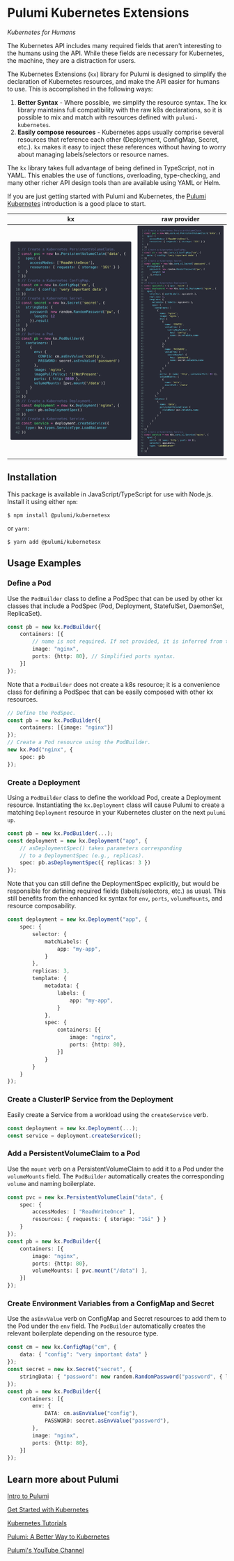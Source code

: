 # Pulumi Kubernetes Extensions

_Kubernetes for Humans_

The Kubernetes API includes many required fields that aren't interesting to the
humans using the API. While these fields are necessary for Kubernetes, the machine,
they are a distraction for users.

The Kubernetes Extensions (`kx`) library for Pulumi is designed to simplify the 
declaration of Kubernetes resources, and make the API easier for humans to use. 
This is accomplished in the following ways:

1. **Better Syntax** - Where possible, we simplify the resource syntax. The kx
   library maintains full compatibility with the raw k8s declarations, so it
   is possible to mix and match with resources defined with `pulumi-kubernetes`.
1. **Easily compose resources** - Kubernetes apps usually comprise several resources
   that reference each other (Deployment, ConfigMap, Secret, etc.). `kx` makes it
   easy to inject these references without having to worry about managing
   labels/selectors or resource names.
   
The `kx` library takes full advantage of being defined in TypeScript, not in YAML.
This enables the use of functions, overloading, type-checking, and many other 
richer API design tools than are available using YAML or Helm.

If you are just getting started with Pulumi and Kubernetes, the 
[Pulumi Kubernetes](https://www.pulumi.com/docs/intro/cloud-providers/kubernetes/)
introduction is a good place to start.

| kx                                     | raw provider                                      |
| :------------------------------------: | :-----------------------------------------------: |
| ![kx example](./images/kx-example.png) | ![raw provider example](./images/raw-example.png) |


## Installation

This package is available in JavaScript/TypeScript for use with Node.js.  Install it using either `npm`:

    $ npm install @pulumi/kubernetesx

or `yarn`:

    $ yarn add @pulumi/kubernetesx

## Usage Examples

### Define a Pod

Use the `PodBuilder` class to define a PodSpec that can be used by other kx classes
that include a PodSpec (Pod, Deployment, StatefulSet, DaemonSet, ReplicaSet).

```typescript
const pb = new kx.PodBuilder({
    containers: [{
        // name is not required. If not provided, it is inferred from the image.
        image: "nginx",
        ports: {http: 80}, // Simplified ports syntax.
    }]
});
```

Note that a `PodBuilder` does not create a k8s resource; it is a convenience class
for defining a PodSpec that can be easily composed with other kx resources.

```typescript
// Define the PodSpec.
const pb = new kx.PodBuilder({
    containers: [{image: "nginx"}]
});
// Create a Pod resource using the PodBuilder.
new kx.Pod("nginx", {
    spec: pb
});
```

### Create a Deployment

Using a `PodBuilder` class to define the workload Pod, create a Deployment
resource. Instantiating the `kx.Deployment` class will cause Pulumi to create
a matching `Deployment` resource in your Kubernetes cluster on the next `pulumi up`.

```typescript
const pb = new kx.PodBuilder(...);
const deployment = new kx.Deployment("app", {
    // asDeploymentSpec() takes parameters corresponding 
    // to a DeploymentSpec (e.g., replicas).
    spec: pb.asDeploymentSpec({ replicas: 3 }) 
});
```

Note that you can still define the DeploymentSpec explicitly, but would be
responsible for defining required fields (labels/selectors, etc.) as usual.
This still benefits from the enhanced kx syntax for `env`, `ports`, 
`volumeMounts`, and resource composability.

```typescript
const deployment = new kx.Deployment("app", {
    spec: {
        selector: {
            matchLabels: {
                app: "my-app",
            }
        },
        replicas: 3,
        template: {
            metadata: {
                labels: {
                    app: "my-app",
                }
            },
            spec: {
                containers: [{
                    image: "nginx",
                    ports: {http: 80},
                }]
            }
        }
    }
});
```

### Create a ClusterIP Service from the Deployment

Easily create a Service from a workload using the `createService` verb.

```typescript
const deployment = new kx.Deployment(...);
const service = deployment.createService();
```

### Add a PersistentVolumeClaim to a Pod

Use the `mount` verb on a PersistentVolumeClaim to add it to a Pod under the
`volumeMounts` field. The `PodBuilder` automatically creates the corresponding
`volume` and naming boilerplate.

```typescript
const pvc = new kx.PersistentVolumeClaim("data", {
    spec: {
        accessModes: [ "ReadWriteOnce" ],
        resources: { requests: { storage: "1Gi" } }
    }
});
const pb = new kx.PodBuilder({
    containers: [{
        image: "nginx",
        ports: {http: 80},
        volumeMounts: [ pvc.mount("/data") ],
    }]
});
```

### Create Environment Variables from a ConfigMap and Secret

Use the `asEnvValue` verb on ConfigMap and Secret resources to add them to the Pod
under the `env` field. The `PodBuilder` automatically creates the relevant boilerplate
depending on the resource type.

```typescript
const cm = new kx.ConfigMap("cm", {
    data: { "config": "very important data" }
});
const secret = new kx.Secret("secret", {
    stringData: { "password": new random.RandomPassword("password", { length: 12 }).result }
});
const pb = new kx.PodBuilder({
    containers: [{
        env: {
            DATA: cm.asEnvValue("config"),
            PASSWORD: secret.asEnvValue("password"),
        },
        image: "nginx",
        ports: {http: 80},
    }]
});
```

## Learn more about Pulumi

[Intro to Pulumi](https://www.pulumi.com/docs/intro/)

[Get Started with Kubernetes](https://www.pulumi.com/docs/get-started/kubernetes/)

[Kubernetes Tutorials](https://www.pulumi.com/docs/tutorials/kubernetes/)

[Pulumi: A Better Way to Kubernetes](https://www.pulumi.com/blog/pulumi-a-better-way-to-kubernetes/)

[Pulumi's YouTube Channel](https://www.youtube.com/channel/UC2Dhyn4Ev52YSbcpfnfP0Mw)
